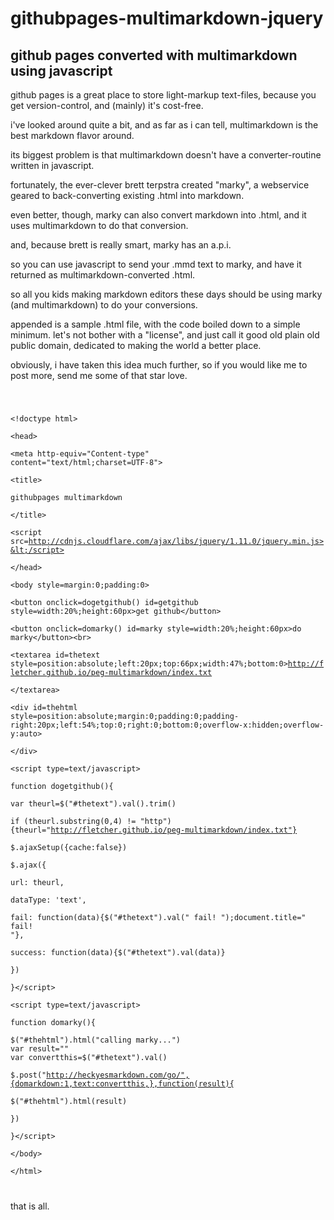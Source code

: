 # githubpages-multimarkdown-jquery

## github pages converted with multimarkdown using javascript

github pages is a great place to store light-markup text-files,
because you get version-control, and (mainly) it's cost-free.

i've looked around quite a bit, and as far as i can tell,
multimarkdown is the best markdown flavor  around.

its biggest problem is that multimarkdown doesn't have
a converter-routine written in javascript.

fortunately, the ever-clever brett terpstra created "marky",
a webservice geared to back-converting existing .html into markdown.

even better, though, marky can also convert markdown into .html,
and it uses multimarkdown to do that conversion.

and, because brett is really smart, marky has an a.p.i.

so you can use javascript to send your .mmd text to marky,
and have it returned as multimarkdown-converted .html.

so all you kids making markdown editors these days should be
using marky (and multimarkdown) to do your conversions.

appended is a sample .html file, with the code boiled down
to a simple minimum. let's not bother with a "license",
and just call it good old plain old public domain,
dedicated to making the world a better place.

obviously, i have taken this idea much further, so if you
would like me to post more, send me some of that star love.

<code>

&lt;!doctype html>  
&lt;head>  
&lt;meta http-equiv="Content-type" content="text/html;charset=UTF-8">  
&lt;title>  
githubpages multimarkdown  
&lt;/title>  
&lt;script src=http://cdnjs.cloudflare.com/ajax/libs/jquery/1.11.0/jquery.min.js>&lt;/script>  
&lt;/head>  
&lt;body style=margin:0;padding:0>  
&lt;button onclick=dogetgithub() id=getgithub style=width:20%;height:60px>get github&lt;/button>  
&lt;button onclick=domarky() id=marky style=width:20%;height:60px>do marky&lt;/button>&lt;br>  
&lt;textarea id=thetext style=position:absolute;left:20px;top:66px;width:47%;bottom:0>http://fletcher.github.io/peg-multimarkdown/index.txt  
&lt;/textarea>  
&lt;div id=thehtml style=position:absolute;margin:0;padding:0;padding-right:20px;left:54%;top:0;right:0;bottom:0;overflow-x:hidden;overflow-y:auto>  
&lt;/div>  
&lt;script type=text/javascript>  
function dogetgithub(){  
var theurl=$("#thetext").val().trim()  
if (theurl.substring(0,4) !=  "http"){theurl="http://fletcher.github.io/peg-multimarkdown/index.txt"}  
$.ajaxSetup({cache:false})  
$.ajax({  
url: theurl,  
dataType: 'text',  
fail: function(data){$("#thetext").val(" fail! ");document.title=" fail! "},  
success: function(data){$("#thetext").val(data)}  
})  
}&lt;/script>  
&lt;script type=text/javascript>  
function domarky(){  
$("#thehtml").html("calling marky...")  
var result=""  
var convertthis=$("#thetext").val()  
$.post("http://heckyesmarkdown.com/go/",{domarkdown:1,text:convertthis,},function(result){  
$("#thehtml").html(result)  
})  
}&lt;/script>  
&lt;/body>  
&lt;/html>  

</code>

that is all.
